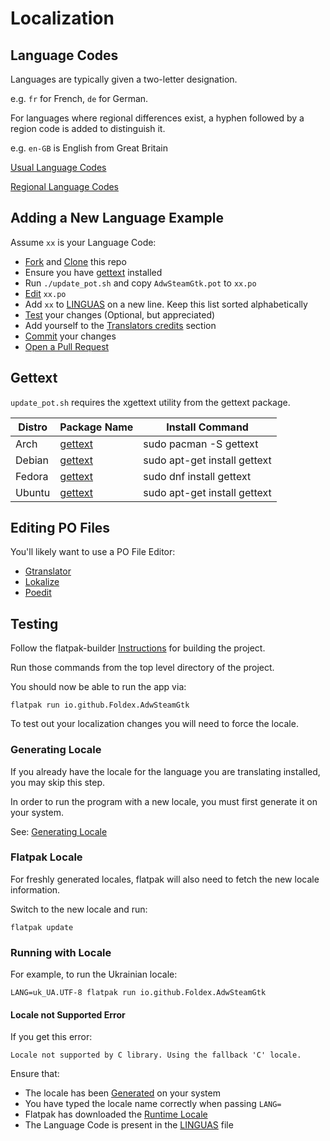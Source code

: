 # Localization

## Language Codes

Languages are typically given a two-letter designation.

e.g. `fr` for French, `de` for German.

For languages where regional differences exist, a hyphen followed by a region code is added to distinguish it.

e.g. `en-GB` is English from Great Britain

[Usual Language Codes](https://www.gnu.org/software/gettext/manual/html_node/Usual-Language-Codes.html)

[Regional Language Codes](https://lingohub.com/developers/supported-locales/language-designators-with-regions)

## Adding a New Language Example

Assume `xx` is your Language Code:
- [Fork](https://docs.github.com/en/get-started/quickstart/contributing-to-projects#forking-a-repository) and [Clone](https://docs.github.com/en/get-started/quickstart/contributing-to-projects#cloning-a-fork) this repo
- Ensure you have [gettext](#gettext) installed
- Run `./update_pot.sh` and copy `AdwSteamGtk.pot` to `xx.po`
- [Edit](#editing-po-files) `xx.po`
- Add `xx` to [LINGUAS](/po/LINGUAS) on a new line. Keep this list sorted alphabetically
- [Test](#testing) your changes (Optional, but appreciated)
- Add yourself to the [Translators credits](/src/info.py.in) section
- [Commit](https://docs.github.com/en/get-started/quickstart/contributing-to-projects#making-and-pushing-changes) your changes
- [Open a Pull Request](https://docs.github.com/en/get-started/quickstart/contributing-to-projects#making-a-pull-request)

## Gettext

`update_pot.sh` requires the xgettext utility from the gettext package.

| Distro | Package Name                                                        | Install Command              |
|--------|---------------------------------------------------------------------|------------------------------|
| Arch   | [gettext](https://archlinux.org/packages/core/x86_64/gettext/)      | sudo pacman -S gettext       |
| Debian | [gettext](https://packages.debian.org/stable/gettext)               | sudo apt-get install gettext |
| Fedora | [gettext](https://packages.fedoraproject.org/pkgs/gettext/gettext/) | sudo dnf install gettext     |
| Ubuntu | [gettext](https://packages.ubuntu.com/lunar/gettext)                | sudo apt-get install gettext |

## Editing PO Files

You'll likely want to use a PO File Editor:

- [Gtranslator](https://flathub.org/apps/org.gnome.Gtranslator)
- [Lokalize](https://flathub.org/apps/org.kde.lokalize)
- [Poedit](https://flathub.org/apps/net.poedit.Poedit)

## Testing

Follow the flatpak-builder [Instructions](https://github.com/Foldex/AdwSteamGtk#building) for building the project.

Run those commands from the top level directory of the project.

You should now be able to run the app via:

`flatpak run io.github.Foldex.AdwSteamGtk`

To test out your localization changes you will need to force the locale.

### Generating Locale

If you already have the locale for the language you are translating installed, you may skip this step.

In order to run the program with a new locale, you must first generate it on your system.

See: [Generating Locale](https://wiki.archlinux.org/title/Locale#Generating_locales)

### Flatpak Locale

For freshly generated locales, flatpak will also need to fetch the new locale information.

Switch to the new locale and run:

`flatpak update`

### Running with Locale

For example, to run the Ukrainian locale:

`LANG=uk_UA.UTF-8 flatpak run io.github.Foldex.AdwSteamGtk`

#### Locale not Supported Error

If you get this error:

`Locale not supported by C library. Using the fallback 'C' locale.`

Ensure that:
- The locale has been [Generated](#generating-locale) on your system
- You have typed the locale name correctly when passing `LANG=`
- Flatpak has downloaded the [Runtime Locale](#flatpak-locale)
- The Language Code is present in the [LINGUAS](/po/LINGUAS) file
